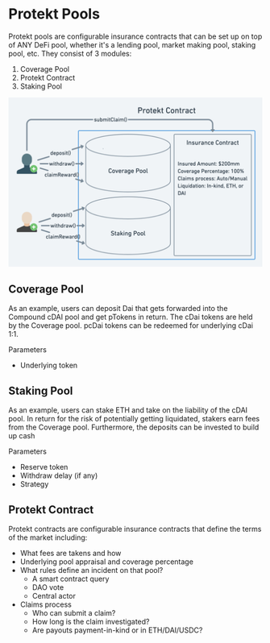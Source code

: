# Protekt Pools
Protekt pools are configurable insurance contracts that can be set up on top of ANY DeFi pool, whether it's a lending pool, market making pool, staking pool, etc. They consist of 3 modules:
1. Coverage Pool
2. Protekt Contract
3. Staking Pool

![Protekt Pool Image](/img/ProtektPool.png)

## Coverage Pool
As an example, users can deposit Dai that gets forwarded into the Compound cDAI pool and get pTokens in return. The cDai tokens are held by the Coverage pool. pcDai tokens can be redeemed for underlying cDai 1:1.

Parameters
* Underlying token

## Staking Pool
As an example, users can stake ETH and take on the liability of the cDAI pool. In return for the risk of potentially getting liquidated, stakers earn fees from the Coverage pool. Furthermore, the deposits can be invested to build up cash

Parameters
* Reserve token
* Withdraw delay (if any)
* Strategy

## Protekt Contract
Protekt contracts are configurable insurance contracts that define the terms of the market including:
* What fees are takens and how
* Underlying pool appraisal and coverage percentage
* What rules define an incident on that pool?
    * A smart contract query
    * DAO vote
    * Central actor
* Claims process
	* Who can submit a claim?
	* How long is the claim investigated?
	* Are payouts payment-in-kind or in ETH/DAI/USDC?
